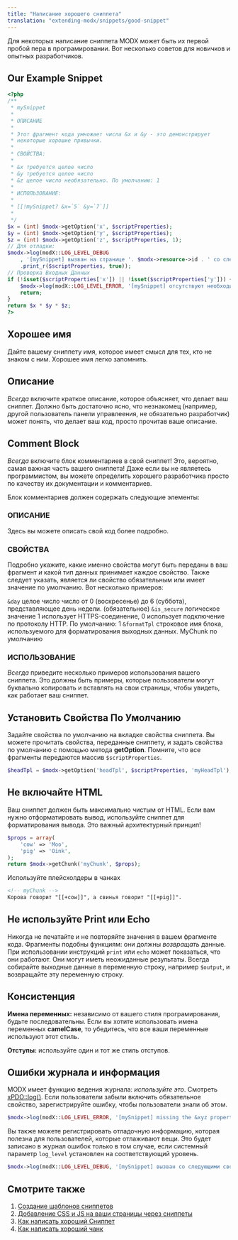 ```yaml
---
title: "Написание хорошего сниппета"
translation: "extending-modx/snippets/good-snippet"
---
```


Для некоторых написание сниппета MODX может быть их первой пробой пера в програмировании. Вот несколько советов для новичков и опытных разработчиков.

## Our Example Snippet

``` php
<?php
/**
 * mySnippet
 *
 * ОПИСАНИЕ
 *
 * Этот фрагмент кода умножает числа &x и &y - это демонстрирует
 * некоторые хорошие привычки.
 *
 * СВОЙСТВА:
 *
 * &x требуется целое число
 * &y требуется целое число
 * &z целое число необязательно. По умолчанию: 1
 *
 * ИСПОЛЬЗОВАНИЕ:
 *
 * [[!mySnippet? &x=`5` &y=`7`]]
 *
 */
$x = (int) $modx->getOption('x', $scriptProperties);
$y = (int) $modx->getOption('y', $scriptProperties);
$z = (int) $modx->getOption('z', $scriptProperties, 1);
// Для отладки:
$modx->log(modX::LOG_LEVEL_DEBUG
    , '[mySnippet] вызван на странице '. $modx->resource->id . ' со следующими свойствами: '
    .print_r($scriptProperties, true));
// Проверка Входных Данных
if (!isset($scriptProperties['x']) || !isset($scriptProperties['y'])) {
    $modx->log(modX::LOG_LEVEL_ERROR, '[mySnippet] отсутствуют необходимые свойства &X и &г!');
    return;
}
return $x * $y * $z;
?>
```

## Хорошее имя

Дайте вашему сниппету имя, которое имеет смысл для тех, кто не знаком с ним. Хорошее имя легко запомнить.

## Описание

_Всегда_ включите краткое описание, которое объясняет, что делает ваш сниппет. Должно быть достаточно ясно, что незнакомец (например, другой пользователь панели управлеения, не обязательно разработчик) может понять, что делает ваш код, просто прочитав ваше описание.

## Comment Block

_Всегда_ включите блок комментариев в свой сниппет! Это, вероятно, самая важная часть вашего сниппета! Даже если вы не являетесь программистом, вы можете определить хорошего разработчика просто по качеству их документации и комментариев.

Блок комментариев должен содержать следующие элементы:

### ОПИСАНИЕ
  
Здесь вы можете описать свой код более подробно.
  
### СВОЙСТВА
  
Подробно укажите, какие именно свойства могут быть переданы в ваш фрагмент _и_ какой тип данных принимает каждое свойство. Также следует указать, является ли свойство обязательным или имеет значение по умолчанию. Вот несколько примеров:
  
`&day` целое число число от 0 (воскресенье) до 6 (суббота), представляющее день недели. (обязательное)
`&is_secure` логическое значение 1 использует HTTPS-соединение, 0 использует подключение по протоколу HTTP. По умолчанию: 1
`&formatTpl` строковое имя блока, используемого для форматирования выходных данных. MyChunk по умолчанию

### ИСПОЛЬЗОВАНИЕ
  
_Всегда_ приведите несколько примеров использования вашего сниппета. Это должны быть примеры, которые пользователи могут буквально копировать и вставлять на свои страницы, чтобы увидеть, как работает ваш сниппет.

## Установить Свойства По Умолчанию

Задайте свойства по умолчанию на вкладке свойства сниппета. Вы можете прочитать свойства, переданные сниппету, и задать свойства по умолчанию с помощью метода **getOption**. Помните, что все фрагменты передаются массив `$scriptProperties`.

``` php
$headTpl = $modx->getOption('headTpl', $scriptProperties, 'myHeadTpl');
```

## Не включайте HTML

Ваш сниппет должен быть максимально чистым от HTML. Если вам нужно отформатировать вывод, используйте сниппет для форматирования вывода. Это важный архитектурный принцип!

``` php
$props = array(
    'cow' => 'Moo',
    'pig' => 'Oink',
);
return $modx->getChunk('myChunk', $props);
```

Используйте плейсхолдеры в чанках

``` html
<!-- myChunk -->
Корова говорит "[[+cow]]", а свинья говорит "[[+pig]]".
```

## Не используйте Print или Echo

Никогда не печатайте и не повторяйте значения в вашем фрагменте кода. Фрагменты подобны функциям: они должны _возвращать_ данные. При использовании инструкций `print` или `echo` может показаться, что они работают. Они могут иметь неожиданные результаты. Всегда собирайте выходные данные в переменную строку, например `$output`, и возвращайте эту переменную строку.

## Консистенция

**Имена переменных:** независимо от вашего стиля програмирования, будьте последовательны. Если вы хотите использовать имена переменных **camelCase**, то убедитесь, что все ваши переменные используют этот стиль.

**Отступы:** используйте один и тот же стиль отступов.

## Ошибки журнала и информация

MODX имеет функцию ведения журнала: _используйте это_. Смотреть [xPDO::log()](extending-modx/xpdo/class-reference/xpdo/xpdo.log). Если пользователи забыли включить обязательное свойство, зарегистрируйте ошибку, чтобы пользователи знали об этом.

``` php
$modx->log(modX::LOG_LEVEL_ERROR, '[mySnippet] missing the &xyz property!');
```

Вы также можете регистрировать отладочную информацию, которая полезна для пользователей, которые отлаживают вещи. Это будет записано в журнал ошибок только в том случае, если системный параметр `log_level` установлен на соответствующий уровень.

``` php
$modx->log(modX::LOG_LEVEL_DEBUG, '[mySnippet] вызван со следующими свойствами: '.print_r($scriptProperties,true));
```

## Смотрите также

1. [Создание шаблонов сниппетов](extending-modx/snippets/templating)
2. [Добавление CSS и JS на ваши страницы через сниппеты](extending-modx/snippets/register-assets)
3. [Как написать хороший Сниппет](extending-modx/snippets/good-snippet)
4. [Как написать хороший чанк](extending-modx/snippets/good-chunk)
